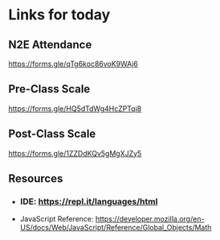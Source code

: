 # Links for today

## N2E Attendance
https://forms.gle/qTg6koc86voK9WAj6

## Pre-Class Scale
https://forms.gle/HQ5dTdWg4HcZPTqi8

## Post-Class Scale
https://forms.gle/1ZZDdKQv5gMgXJZy5


## Resources
- ### IDE: https://repl.it/languages/html
- JavaScript Reference: https://developer.mozilla.org/en-US/docs/Web/JavaScript/Reference/Global_Objects/Math  

